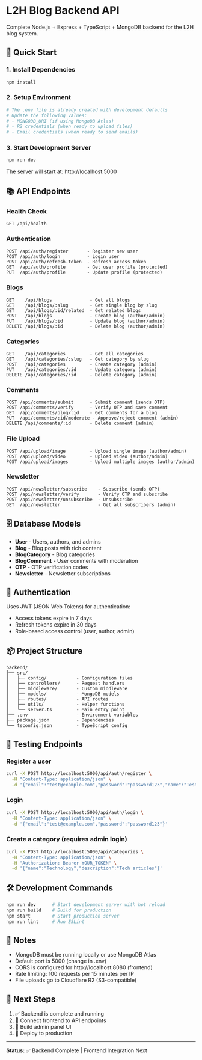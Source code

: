 # L2H Blog Backend API

Complete Node.js + Express + TypeScript + MongoDB backend for the L2H blog system.

## 🚀 Quick Start

### 1. Install Dependencies
```bash
npm install
```

### 2. Setup Environment
```bash
# The .env file is already created with development defaults
# Update the following values:
# - MONGODB_URI (if using MongoDB Atlas)
# - R2 credentials (when ready to upload files)
# - Email credentials (when ready to send emails)
```

### 3. Start Development Server
```bash
npm run dev
```

The server will start at: http://localhost:5000

## 📚 API Endpoints

### Health Check
```
GET /api/health
```

### Authentication
```
POST /api/auth/register       - Register new user
POST /api/auth/login          - Login user
POST /api/auth/refresh-token  - Refresh access token
GET  /api/auth/profile        - Get user profile (protected)
PUT  /api/auth/profile        - Update profile (protected)
```

### Blogs
```
GET    /api/blogs              - Get all blogs
GET    /api/blogs/:slug        - Get single blog by slug
GET    /api/blogs/:id/related  - Get related blogs
POST   /api/blogs              - Create blog (author/admin)
PUT    /api/blogs/:id          - Update blog (author/admin)
DELETE /api/blogs/:id          - Delete blog (author/admin)
```

### Categories
```
GET    /api/categories         - Get all categories
GET    /api/categories/:slug   - Get category by slug
POST   /api/categories         - Create category (admin)
PUT    /api/categories/:id     - Update category (admin)
DELETE /api/categories/:id     - Delete category (admin)
```

### Comments
```
POST /api/comments/submit      - Submit comment (sends OTP)
POST /api/comments/verify      - Verify OTP and save comment
GET  /api/comments/blog/:id    - Get comments for a blog
PUT  /api/comments/:id/moderate - Approve/reject comment (admin)
DELETE /api/comments/:id       - Delete comment (admin)
```

### File Upload
```
POST /api/upload/image         - Upload single image (author/admin)
POST /api/upload/video         - Upload video (author/admin)
POST /api/upload/images        - Upload multiple images (author/admin)
```

### Newsletter
```
POST /api/newsletter/subscribe    - Subscribe (sends OTP)
POST /api/newsletter/verify       - Verify OTP and subscribe
POST /api/newsletter/unsubscribe  - Unsubscribe
GET  /api/newsletter              - Get all subscribers (admin)
```

## 🗄️ Database Models

- **User** - Users, authors, and admins
- **Blog** - Blog posts with rich content
- **BlogCategory** - Blog categories
- **BlogComment** - User comments with moderation
- **OTP** - OTP verification codes
- **Newsletter** - Newsletter subscriptions

## 🔐 Authentication

Uses JWT (JSON Web Tokens) for authentication:
- Access tokens expire in 7 days
- Refresh tokens expire in 30 days
- Role-based access control (user, author, admin)

## 📦 Project Structure

```
backend/
├── src/
│   ├── config/           - Configuration files
│   ├── controllers/      - Request handlers
│   ├── middleware/       - Custom middleware
│   ├── models/           - MongoDB models
│   ├── routes/           - API routes
│   ├── utils/            - Helper functions
│   └── server.ts         - Main entry point
├── .env                  - Environment variables
├── package.json          - Dependencies
└── tsconfig.json         - TypeScript config
```

## 🧪 Testing Endpoints

### Register a user
```bash
curl -X POST http://localhost:5000/api/auth/register \
  -H "Content-Type: application/json" \
  -d '{"email":"test@example.com","password":"password123","name":"Test User","role":"author"}'
```

### Login
```bash
curl -X POST http://localhost:5000/api/auth/login \
  -H "Content-Type: application/json" \
  -d '{"email":"test@example.com","password":"password123"}'
```

### Create a category (requires admin login)
```bash
curl -X POST http://localhost:5000/api/categories \
  -H "Content-Type: application/json" \
  -H "Authorization: Bearer YOUR_TOKEN" \
  -d '{"name":"Technology","description":"Tech articles"}'
```

## 🛠️ Development Commands

```bash
npm run dev      # Start development server with hot reload
npm run build    # Build for production
npm start        # Start production server
npm run lint     # Run ESLint
```

## 📝 Notes

- MongoDB must be running locally or use MongoDB Atlas
- Default port is 5000 (change in .env)
- CORS is configured for http://localhost:8080 (frontend)
- Rate limiting: 100 requests per 15 minutes per IP
- File uploads go to Cloudflare R2 (S3-compatible)

## 🔧 Next Steps

1. ✅ Backend is complete and running
2. 📝 Connect frontend to API endpoints
3. 🎨 Build admin panel UI
4. 🚀 Deploy to production

---

**Status:** ✅ Backend Complete | Frontend Integration Next




